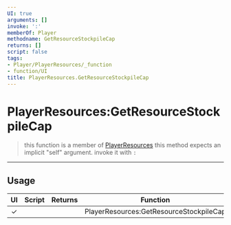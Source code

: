 ```yaml
---
UI: true
arguments: []
invoke: ':'
memberOf: Player
methodname: GetResourceStockpileCap
returns: []
script: false
tags:
- Player/PlayerResources/_function
- function/UI
title: PlayerResources.GetResourceStockpileCap
---
```

# PlayerResources:GetResourceStockpileCap
> this function is a member of [PlayerResources](civ-6/lua/PlayerResources.md)
> this method expects an implicit "self" argument. invoke it with `:`
-----
## Usage
|  UI | Script | Returns | Function | Arguments |
|:---:|:------:|-------:|:--------:|:---------|
|✓| ||PlayerResources:GetResourceStockpileCap||
